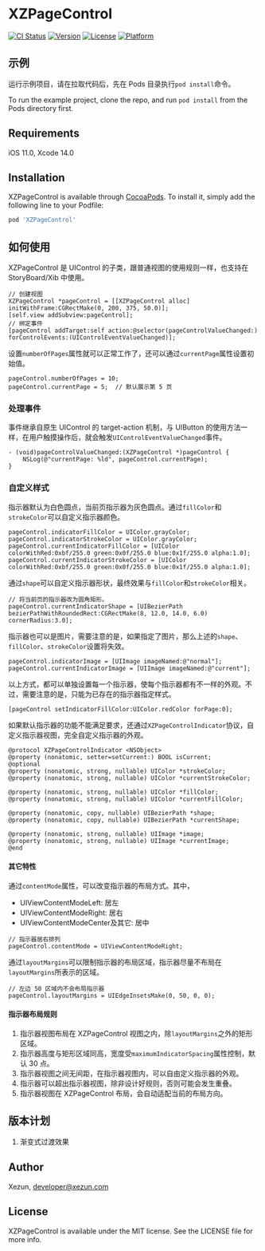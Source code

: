# XZPageControl

[![CI Status](https://img.shields.io/travis/xezun/XZPageControl.svg?style=flat)](https://travis-ci.org/xezun/XZPageControl)
[![Version](https://img.shields.io/cocoapods/v/XZPageControl.svg?style=flat)](https://cocoapods.org/pods/XZPageControl)
[![License](https://img.shields.io/cocoapods/l/XZPageControl.svg?style=flat)](https://cocoapods.org/pods/XZPageControl)
[![Platform](https://img.shields.io/cocoapods/p/XZPageControl.svg?style=flat)](https://cocoapods.org/pods/XZPageControl)

## 示例

运行示例项目，请在拉取代码后，先在 Pods 目录执行`pod install`命令。

To run the example project, clone the repo, and run `pod install` from the Pods directory first.

## Requirements

iOS 11.0, Xcode 14.0

## Installation

XZPageControl is available through [CocoaPods](https://cocoapods.org). To install it, simply add the following line to your Podfile:

```ruby
pod 'XZPageControl'
```

## 如何使用

XZPageControl 是 UIControl 的子类，跟普通视图的使用规则一样，也支持在 StoryBoard/Xib 中使用。

```objc
// 创建视图
XZPageControl *pageControl = [[XZPageControl alloc] initWithFrame:CGRectMake(0, 200, 375, 50.0)];
[self.view addSubview:pageControl];
// 绑定事件
[pageControl addTarget:self action:@selector(pageControlValueChanged:) forControlEvents:(UIControlEventValueChanged)];
```

设置`numberOfPages`属性就可以正常工作了，还可以通过`currentPage`属性设置初始值。

```objc
pageControl.numberOfPages = 10;
pageControl.currentPage = 5;  // 默认展示第 5 页
```

### 处理事件

事件继承自原生 UIControl 的 target-action 机制，与 UIButton 的使用方法一样，在用户触摸操作后，就会触发`UIControlEventValueChanged`事件。

```objc
- (void)pageControlValueChanged:(XZPageControl *)pageControl {
    NSLog(@"currentPage: %ld", pageControl.currentPage);
}
```

### 自定义样式

指示器默认为白色圆点，当前页指示器为灰色圆点。通过`fillColor`和`strokeColor`可以自定义指示器颜色。

```objc
pageControl.indicatorFillColor = UIColor.grayColor;
pageControl.indicatorStrokeColor = UIColor.grayColor;
pageControl.currentIndicatorFillColor = [UIColor colorWithRed:0xbf/255.0 green:0x0f/255.0 blue:0x1f/255.0 alpha:1.0];
pageControl.currentIndicatorStrokeColor = [UIColor colorWithRed:0xbf/255.0 green:0x0f/255.0 blue:0x1f/255.0 alpha:1.0];
```

通过`shape`可以自定义指示器形状，最终效果与`fillColor`和`strokeColor`相关。

```objc
// 将当前页的指示器改为圆角矩形。
pageControl.currentIndicatorShape = [UIBezierPath bezierPathWithRoundedRect:CGRectMake(8, 12.0, 14.0, 6.0) cornerRadius:3.0];
```

指示器也可以是图片，需要注意的是，如果指定了图片，那么上述的`shape`、`fillColor`、`strokeColor`设置将失效。

```objc
pageControl.indicatorImage = [UIImage imageNamed:@"normal"];
pageControl.currentIndicatorImage = [UIImage imageNamed:@"current"];
```

以上方式，都可以单独设置每一个指示器，使每个指示器都有不一样的外观。不过，需要注意的是，只能为已存在的指示器指定样式。

```objc
[pageControl setIndicatorFillColor:UIColor.redColor forPage:0];
```

如果默认指示器的功能不能满足要求，还通过`XZPageControlIndicator`协议，自定义指示器视图，完全自定义指示器的外观。

```objc
@protocol XZPageControlIndicator <NSObject>
@property (nonatomic, setter=setCurrent:) BOOL isCurrent;
@optional
@property (nonatomic, strong, nullable) UIColor *strokeColor;
@property (nonatomic, strong, nullable) UIColor *currentStrokeColor;

@property (nonatomic, strong, nullable) UIColor *fillColor;
@property (nonatomic, strong, nullable) UIColor *currentFillColor;

@property (nonatomic, copy, nullable) UIBezierPath *shape;
@property (nonatomic, copy, nullable) UIBezierPath *currentShape;

@property (nonatomic, strong, nullable) UIImage *image;
@property (nonatomic, strong, nullable) UIImage *currentImage;
@end
```

#### 其它特性

通过`contentMode`属性，可以改变指示器的布局方式。其中，

- UIViewContentModeLeft: 居左
- UIViewContentModeRight: 居右
- UIViewContentModeCenter及其它: 居中

```objc
// 指示器居右排列
pageControl.contentMode = UIViewContentModeRight; 
```

通过`layoutMargins`可以限制指示器的布局区域，指示器尽量不布局在`layoutMargins`所表示的区域。

```obj
// 左边 50 区域内不会布局指示器
pageControl.layoutMargins = UIEdgeInsetsMake(0, 50, 0, 0);
```

#### 指示器布局规则

1. 指示器视图布局在 XZPageControl 视图之内，除`layoutMargins`之外的矩形区域。
2. 指示器高度与矩形区域同高，宽度受`maximumIndicatorSpacing`属性控制，默认 30 点。
3. 指示器视图之间无间距，在指示器视图内，可以自由定义指示器的外观。
4. 指示器可以超出指示器视图，除非设计好规则，否则可能会发生重叠。
5. 指示器视图在 XZPageControl 布局，会自动适配当前的布局方向。

## 版本计划

1. 渐变式过渡效果

## Author

Xezun, developer@xezun.com

## License

XZPageControl is available under the MIT license. See the LICENSE file for more info.
